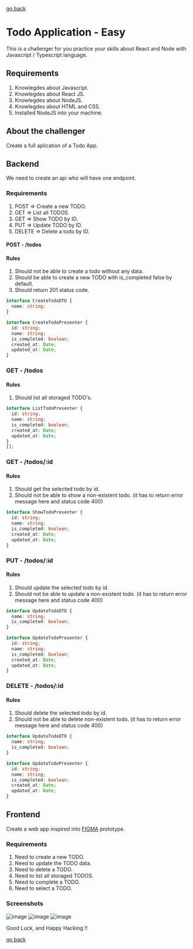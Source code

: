 [go back](../)

# Todo Application - Easy

This is a challenger for you practice your skills about React and Node with Javascript / Typescript language.

## Requirements

1. Knowlegdes about Javascript.
2. Knowlegdes about React JS.
3. Knowlegdes about NodeJS.
4. Knowlegdes about HTML and CSS.
5. Installed NodeJS into your machine.

## About the challenger

Create a full aplication of a Todo App.

## Backend

We need to create an api who will have one endpoint.

### Requirements

1. POST => Create a new TODO.
2. GET => List all TODOS.
3. GET => Show TODO by ID.
4. PUT => Update TODO by ID.
5. DELETE => Delete a todo by ID.

#### POST - /todos

#### Rules

1. Should not be able to create a todo without any data.
2. Should be able to create a new TODO with is_completed false by default.
3. Should return 201 status code.

```typescript
interface CreateTodoDTO {
  name: string;
}
```

```typescript
interface CreateTodoPresenter {
  id: string;
  name: string;
  is_completed: boolean;
  created_at: Date;
  updated_at: Date;
}
```

### GET - /todos

#### Rules

1. Should list all storaged TODO's.

```typescript
interface ListTodoPresenter {
  id: string;
  name: string;
  is_completed: boolean;
  created_at: Date;
  updated_at: Date;
}
[];
```

### GET - /todos/:id

#### Rules

1. Should get the selected todo by id.
2. Should not be able to show a non-existent todo. (it has to return error message here and status code 400)

```typescript
interface ShowTodoPresenter {
  id: string;
  name: string;
  is_completed: boolean;
  created_at: Date;
  updated_at: Date;
}
```

### PUT - /todos/:id

#### Rules

1. Should update the selected todo by id.
2. Should not be able to update a non-existent todo. (it has to return error message here and status code 400)

```typescript
interface UpdateTodoDTO {
  name: string;
  is_completed: boolean;
}
```

```typescript
interface UpdateTodoPresenter {
  id: string;
  name: string;
  is_completed: boolean;
  created_at: Date;
  updated_at: Date;
}
```

### DELETE - /todos/:id

#### Rules

1. Should delete the selected todo by id.
2. Should not be able to delete non-existent todo. (it has to return error message here and status code 400)

```typescript
interface UpdateTodoDTO {
  name: string;
  is_completed: boolean;
}
```

```typescript
interface UpdateTodoPresenter {
  id: string;
  name: string;
  is_completed: boolean;
  created_at: Date;
  updated_at: Date;
}
```

## Frontend

Create a web app inspired into [FIGMA](https://www.figma.com/file/vcfPdSnkRn52hOTU6wkYA5/Todo-Challenger-App-01) prototype.

### Requirements

1. Need to create a new TODO.
2. Need to update the TODO data.
3. Need to delete a TODO.
4. Need to list all storaged TODOS.
5. Need to complete a TODO.
6. Need to select a TODO.

### Screenshots

![image](https://user-images.githubusercontent.com/55673235/188297010-0834a190-adbe-414c-ac66-f61ffab0ad81.png)
![image](https://user-images.githubusercontent.com/55673235/188297016-10e5b6c2-e8f0-4278-b8c1-0464d59d1721.png)
![image](https://user-images.githubusercontent.com/55673235/188297024-ed042b49-48e3-44b9-a5a9-9635f8846e37.png)

Good Luck, and Happy Hacking !!

[go back](../)
